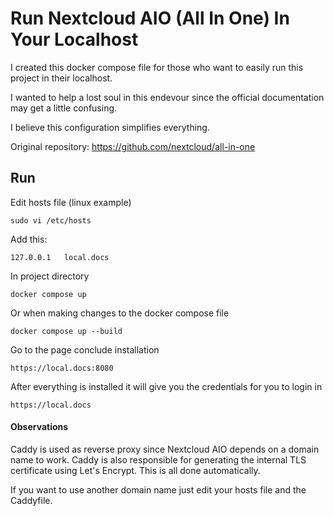 # Run Nextcloud AIO (All In One) In Your Localhost

I created this docker compose file for those who want to easily run this project in their localhost.

I wanted to help a lost soul in this endevour since the official documentation may get a little confusing. 

I believe this configuration simplifies everything.

Original repository: https://github.com/nextcloud/all-in-one


## Run

Edit hosts file (linux example)

    sudo vi /etc/hosts

Add this:

    127.0.0.1   local.docs

In project directory

    docker compose up

Or when making changes to the docker compose file

    docker compose up --build

Go to the page conclude installation

    https://local.docs:8080


After everything is installed it will give you the credentials for you to login in

    https://local.docs


#### Observations

Caddy is used as reverse proxy since Nextcloud AIO depends on a domain name to work.
Caddy is also responsible for generating the internal TLS certificate using Let's Encrypt. This is all done automatically.

If you want to use another domain name just edit your hosts file and the Caddyfile.
